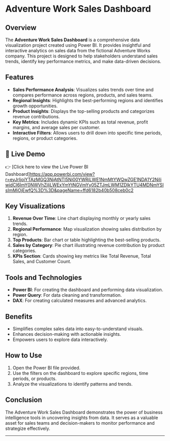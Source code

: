 # Adventure Work Sales Dashboard

## Overview
The **Adventure Work Sales Dashboard** is a comprehensive data visualization project created using Power BI. It provides insightful and interactive analytics on sales data from the fictional Adventure Works company. This project is designed to help stakeholders understand sales trends, identify key performance metrics, and make data-driven decisions.

## Features
- **Sales Performance Analysis**: Visualizes sales trends over time and compares performance across regions, products, and sales teams.
- **Regional Insights**: Highlights the best-performing regions and identifies growth opportunities.
- **Product Insights**: Displays the top-selling products and categorizes revenue contributions.
- **Key Metrics**: Includes dynamic KPIs such as total revenue, profit margins, and average sales per customer.
- **Interactive Filters**: Allows users to drill down into specific time periods, regions, or product categories.

## 🔗 Live Demo
👉 [Click here to view the Live Power BI Dashboard]https://app.powerbi.com/view?r=eyJrIjoiYTAzMGQ3NjAtNTI5Ni00YWRiLWE1NmMtYWQwZGE1NDA1Y2NiIiwidCI6ImY0NWVhZjliLWExYmYtNGVmYy05ZTJmLWM1ZDlkYTU4MDNmYSIsImMiOjEwfQ%3D%3D&pageName=ffd6182b40b508ceb0c2

## Key Visualizations
1. **Revenue Over Time**: Line chart displaying monthly or yearly sales trends.
2. **Regional Performance**: Map visualization showing sales distribution by region.
3. **Top Products**: Bar chart or table highlighting the best-selling products.
4. **Sales by Category**: Pie chart illustrating revenue contribution by product categories.
5. **KPIs Section**: Cards showing key metrics like Total Revenue, Total Sales, and Customer Count.

## Tools and Technologies
- **Power BI**: For creating the dashboard and performing data visualization.
- **Power Query**: For data cleaning and transformation.
- **DAX**: For creating calculated measures and advanced analytics.

## Benefits
- Simplifies complex sales data into easy-to-understand visuals.
- Enhances decision-making with actionable insights.
- Empowers users to explore data interactively.

## How to Use
1. Open the Power BI file provided.
2. Use the filters on the dashboard to explore specific regions, time periods, or products.
3. Analyze the visualizations to identify patterns and trends.

## Conclusion
The Adventure Work Sales Dashboard demonstrates the power of business intelligence tools in uncovering insights from data. It serves as a valuable asset for sales teams and decision-makers to monitor performance and strategize effectively.

---

